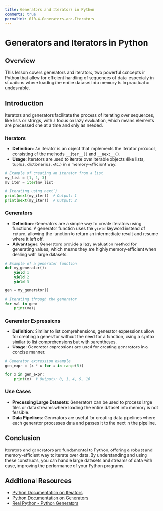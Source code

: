 ```yaml
---
title: Generators and Iterators in Python
comments: true
permalink: 010-4-Generators-and-Iterators
---
```


# Generators and Iterators in Python

## Overview
This lesson covers generators and iterators, two powerful concepts in Python that allow for efficient handling of sequences of data, especially in situations where loading the entire dataset into memory is impractical or undesirable.

## Introduction

Iterators and generators facilitate the process of iterating over sequences, like lists or strings, with a focus on lazy evaluation, which means elements are processed one at a time and only as needed.

### Iterators

- **Definition**: An iterator is an object that implements the iterator protocol, consisting of the methods `__iter__()` and `__next__()`.
- **Usage**: Iterators are used to iterate over iterable objects (like lists, tuples, dictionaries, etc.) in a memory-efficient way.

```python
# Example of creating an iterator from a list
my_list = [1, 2, 3]
my_iter = iter(my_list)

# Iterating using next()
print(next(my_iter))  # Output: 1
print(next(my_iter))  # Output: 2
```

### Generators

- **Definition**: Generators are a simple way to create iterators using functions. A generator function uses the `yield` keyword instead of `return`, allowing the function to return an intermediate result and resume where it left off.
- **Advantages**: Generators provide a lazy evaluation method for generating values, which means they are highly memory-efficient when dealing with large datasets.

```python
# Example of a generator function
def my_generator():
    yield 1
    yield 2
    yield 3

gen = my_generator()

# Iterating through the generator
for val in gen:
    print(val)
```

### Generator Expressions

- **Definition**: Similar to list comprehensions, generator expressions allow for creating a generator without the need for a function, using a syntax similar to list comprehensions but with parentheses.
- **Usage**: Generator expressions are used for creating generators in a concise manner.

```python
# Generator expression example
gen_expr = (x * x for x in range(5))

for x in gen_expr:
    print(x)  # Outputs: 0, 1, 4, 9, 16
```

### Use Cases

- **Processing Large Datasets**: Generators can be used to process large files or data streams where loading the entire dataset into memory is not feasible.
- **Data Pipelines**: Generators are useful for creating data pipelines where each generator processes data and passes it to the next in the pipeline.

## Conclusion

Iterators and generators are fundamental to Python, offering a robust and memory-efficient way to iterate over data. By understanding and using these constructs, you can handle large datasets and streams of data with ease, improving the performance of your Python programs.

## Additional Resources

- [Python Documentation on Iterators](https://docs.python.org/3/tutorial/classes.html#iterators)
- [Python Documentation on Generators](https://docs.python.org/3/tutorial/classes.html#generators)
- [Real Python - Python Generators](https://realpython.com/introduction-to-python-generators/)
